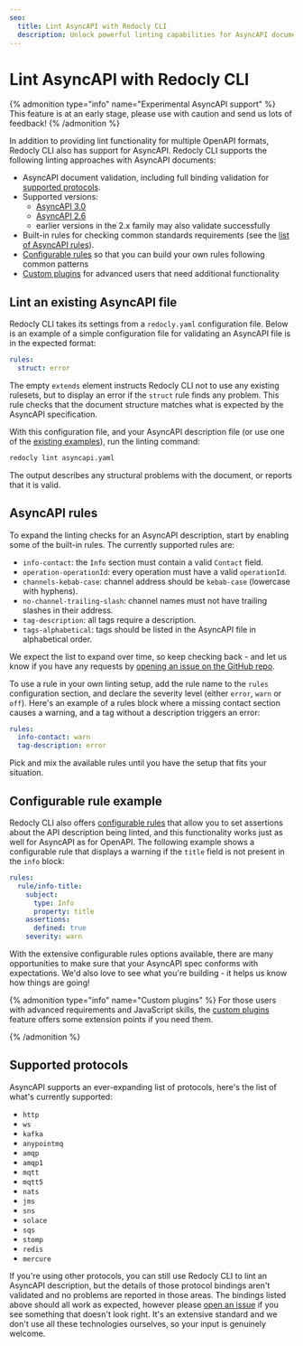 ```yaml
---
seo:
  title: Lint AsyncAPI with Redocly CLI
  description: Unlock powerful linting capabilities for AsyncAPI documents. Use the Redocly CLI to enforce basic validation, configure rules, or even build custom plugins for AsyncAPI.
---
```


# Lint AsyncAPI with Redocly CLI

{% admonition type="info" name="Experimental AsyncAPI support" %}
This feature is at an early stage, please use with caution and send us lots of feedback!
{% /admonition %}

In addition to providing lint functionality for multiple OpenAPI formats, Redocly CLI also has support for AsyncAPI.
Redocly CLI supports the following linting approaches with AsyncAPI documents:

- AsyncAPI document validation, including full binding validation for [supported protocols](#supported-protocols).
- Supported versions:
  - [AsyncAPI 3.0](https://www.asyncapi.com/docs/reference/specification/v3.0.0)
  - [AsyncAPI 2.6](https://v2.asyncapi.com/docs/reference/specification/v2.6.0)
  - earlier versions in the 2.x family may also validate successfully
- Built-in rules for checking common standards requirements (see the [list of AsyncAPI rules](#asyncapi-rules)).
- [Configurable rules](../rules/configurable-rules.md) so that you can build your own rules following common patterns
- [Custom plugins](../custom-plugins/index.md) for advanced users that need additional functionality

## Lint an existing AsyncAPI file

Redocly CLI takes its settings from a `redocly.yaml` configuration file.
Below is an example of a simple configuration file for validating an AsyncAPI file is in the expected format:

```yaml
rules:
  struct: error
```

The empty `extends` element instructs Redocly CLI not to use any existing rulesets, but to display an error if the `struct` rule finds any problem.
This rule checks that the document structure matches what is expected by the AsyncAPI specification.

With this configuration file, and your AsyncAPI description file (or use one of the [existing examples](https://github.com/asyncapi/spec/tree/master/examples)), run the linting command:

```sh
redocly lint asyncapi.yaml
```

The output describes any structural problems with the document, or reports that it is valid.

## AsyncAPI rules

To expand the linting checks for an AsyncAPI description, start by enabling some of the built-in rules.
The currently supported rules are:

- `info-contact`: the `Info` section must contain a valid `Contact` field.
- `operation-operationId`: every operation must have a valid `operationId`.
- `channels-kebab-case`: channel address should be `kebab-case` (lowercase with hyphens).
- `no-channel-trailing-slash`: channel names must not have trailing slashes in their address.
- `tag-description`: all tags require a description.
- `tags-alphabetical`: tags should be listed in the AsyncAPI file in alphabetical order.

We expect the list to expand over time, so keep checking back - and let us know if you have any requests by [opening an issue on the GitHub repo](https://github.com/Redocly/redocly-cli/issues).

To use a rule in your own linting setup, add the rule name to the `rules` configuration section, and declare the severity level (either `error`, `warn` or `off`).
Here's an example of a rules block where a missing contact section causes a warning, and a tag without a description triggers an error:

```yaml
rules:
  info-contact: warn
  tag-description: error
```

Pick and mix the available rules until you have the setup that fits your situation.

## Configurable rule example

Redocly CLI also offers [configurable rules](../rules/configurable-rules.md) that allow you to set assertions about the API description being linted, and this functionality works just as well for AsyncAPI as for OpenAPI.
The following example shows a configurable rule that displays a warning if the `title` field is not present in the `info` block:

```yaml
rules:
  rule/info-title:
    subject:
      type: Info
      property: title
    assertions:
      defined: true
    severity: warn
```

With the extensive configurable rules options available, there are many opportunities to make sure that your AsyncAPI spec conforms with expectations. We'd also love to see what you're building - it helps us know how things are going!

{% admonition type="info" name="Custom plugins" %}
For those users with advanced requirements and JavaScript skills, the [custom plugins](../custom-plugins/index.md) feature offers some extension points if you need them.

{% /admonition %}

## Supported protocols

AsyncAPI supports an ever-expanding list of protocols, here's the list of what's currently supported:

- `http`
- `ws`
- `kafka`
- `anypointmq`
- `amqp`
- `amqp1`
- `mqtt`
- `mqtt5`
- `nats`
- `jms`
- `sns`
- `solace`
- `sqs`
- `stomp`
- `redis`
- `mercure`

If you're using other protocols, you can still use Redocly CLI to lint an AsyncAPI description, but the details of those protocol bindings aren't validated and no problems are reported in those areas.
The bindings listed above should all work as expected, however please [open an issue](https://github.com/Redocly/redocly-cli/issues) if you see something that doesn't look right.
It's an extensive standard and we don't use all these technologies ourselves, so your input is genuinely welcome.

